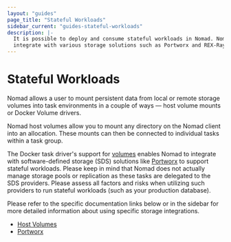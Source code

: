 ```yaml
---
layout: "guides"
page_title: "Stateful Workloads"
sidebar_current: "guides-stateful-workloads"
description: |-
  It is possible to deploy and consume stateful workloads in Nomad. Nomad can
  integrate with various storage solutions such as Portworx and REX-Ray.
---
```


# Stateful Workloads

Nomad allows a user to mount persistent data from local or remote storage volumes
into task environments in a couple of ways — host volume mounts or Docker Volume
drivers.

Nomad host volumes allow you to mount any directory on the Nomad client into an
allocation. These mounts can then be connected to individual tasks within a task
group.

The Docker task driver's support for [volumes][docker-volumes] enables Nomad to
integrate with software-defined storage (SDS) solutions like
[Portworx][portworx] to support stateful workloads. Please keep in mind that
Nomad does not actually manage storage pools or replication as these tasks are
delegated to the SDS providers. Please assess all factors and risks when
utilizing such providers to run stateful workloads (such as your production
database).

Please refer to the specific documentation links below or in the sidebar for
more detailed information about using specific storage integrations.

- [Host Volumes](/guides/stateful-workloads/host-volumes.html)
- [Portworx](/guides/stateful-workloads/portworx.html)

[docker-volumes]: /docs/drivers/docker.html#volumes
[portworx]: https://docs.portworx.com/install-with-other/nomad
